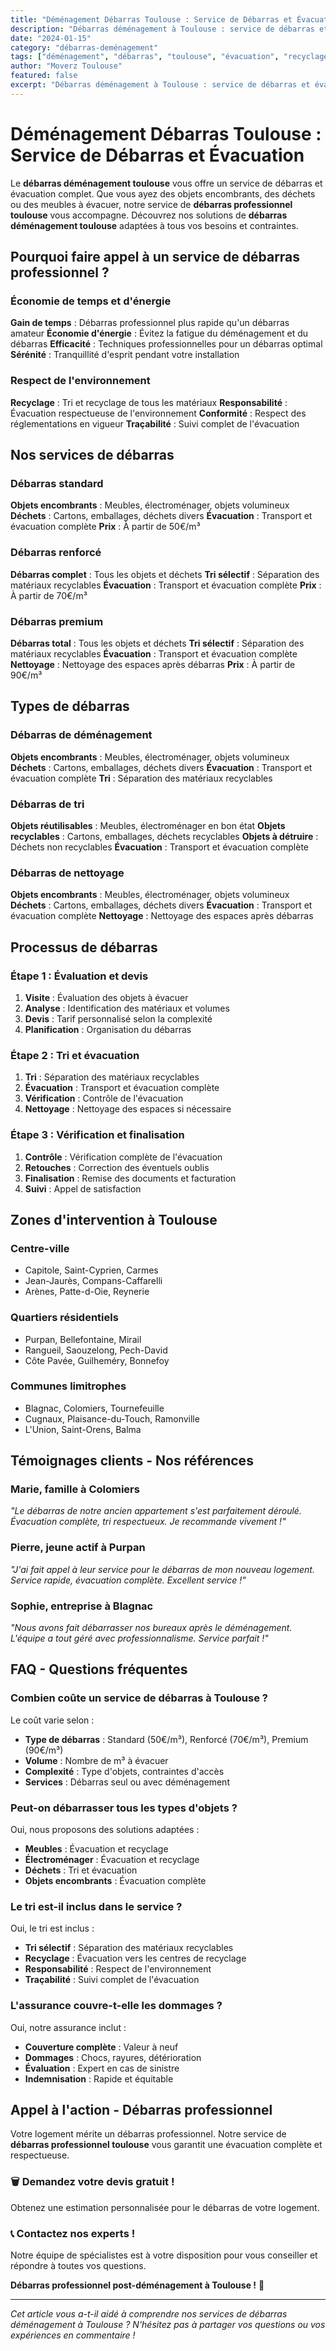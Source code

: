 ```yaml
---
title: "Déménagement Débarras Toulouse : Service de Débarras et Évacuation"
description: "Débarras déménagement à Toulouse : service de débarras et évacuation. Équipe professionnelle, évacuation complète, recyclage responsable. Devis gratuit."
date: "2024-01-15"
category: "débarras-deménagement"
tags: ["déménagement", "débarras", "toulouse", "évacuation", "recyclage"]
author: "Moverz Toulouse"
featured: false
excerpt: "Débarras déménagement à Toulouse : service de débarras et évacuation. Équipe professionnelle, évacuation complète, recyclage responsable."
---
```


# Déménagement Débarras Toulouse : Service de Débarras et Évacuation

Le **débarras déménagement toulouse** vous offre un service de débarras et évacuation complet. Que vous ayez des objets encombrants, des déchets ou des meubles à évacuer, notre service de **débarras professionnel toulouse** vous accompagne. Découvrez nos solutions de **débarras déménagement toulouse** adaptées à tous vos besoins et contraintes.

## Pourquoi faire appel à un service de débarras professionnel ?

### Économie de temps et d'énergie

**Gain de temps** : Débarras professionnel plus rapide qu'un débarras amateur
**Économie d'énergie** : Évitez la fatigue du déménagement et du débarras
**Efficacité** : Techniques professionnelles pour un débarras optimal
**Sérénité** : Tranquillité d'esprit pendant votre installation

### Respect de l'environnement

**Recyclage** : Tri et recyclage de tous les matériaux
**Responsabilité** : Évacuation respectueuse de l'environnement
**Conformité** : Respect des réglementations en vigueur
**Traçabilité** : Suivi complet de l'évacuation

## Nos services de débarras

### Débarras standard

**Objets encombrants** : Meubles, électroménager, objets volumineux
**Déchets** : Cartons, emballages, déchets divers
**Évacuation** : Transport et évacuation complète
**Prix** : À partir de 50€/m³

### Débarras renforcé

**Débarras complet** : Tous les objets et déchets
**Tri sélectif** : Séparation des matériaux recyclables
**Évacuation** : Transport et évacuation complète
**Prix** : À partir de 70€/m³

### Débarras premium

**Débarras total** : Tous les objets et déchets
**Tri sélectif** : Séparation des matériaux recyclables
**Évacuation** : Transport et évacuation complète
**Nettoyage** : Nettoyage des espaces après débarras
**Prix** : À partir de 90€/m³

## Types de débarras

### Débarras de déménagement

**Objets encombrants** : Meubles, électroménager, objets volumineux
**Déchets** : Cartons, emballages, déchets divers
**Évacuation** : Transport et évacuation complète
**Tri** : Séparation des matériaux recyclables

### Débarras de tri

**Objets réutilisables** : Meubles, électroménager en bon état
**Objets recyclables** : Cartons, emballages, déchets recyclables
**Objets à détruire** : Déchets non recyclables
**Évacuation** : Transport et évacuation complète

### Débarras de nettoyage

**Objets encombrants** : Meubles, électroménager, objets volumineux
**Déchets** : Cartons, emballages, déchets divers
**Évacuation** : Transport et évacuation complète
**Nettoyage** : Nettoyage des espaces après débarras

## Processus de débarras

### Étape 1 : Évaluation et devis

1. **Visite** : Évaluation des objets à évacuer
2. **Analyse** : Identification des matériaux et volumes
3. **Devis** : Tarif personnalisé selon la complexité
4. **Planification** : Organisation du débarras

### Étape 2 : Tri et évacuation

1. **Tri** : Séparation des matériaux recyclables
2. **Évacuation** : Transport et évacuation complète
3. **Vérification** : Contrôle de l'évacuation
4. **Nettoyage** : Nettoyage des espaces si nécessaire

### Étape 3 : Vérification et finalisation

1. **Contrôle** : Vérification complète de l'évacuation
2. **Retouches** : Correction des éventuels oublis
3. **Finalisation** : Remise des documents et facturation
4. **Suivi** : Appel de satisfaction

## Zones d'intervention à Toulouse

### Centre-ville
- Capitole, Saint-Cyprien, Carmes
- Jean-Jaurès, Compans-Caffarelli
- Arènes, Patte-d-Oie, Reynerie

### Quartiers résidentiels
- Purpan, Bellefontaine, Mirail
- Rangueil, Saouzelong, Pech-David
- Côte Pavée, Guilheméry, Bonnefoy

### Communes limitrophes
- Blagnac, Colomiers, Tournefeuille
- Cugnaux, Plaisance-du-Touch, Ramonville
- L'Union, Saint-Orens, Balma

## Témoignages clients - Nos références

### Marie, famille à Colomiers
*"Le débarras de notre ancien appartement s'est parfaitement déroulé. Évacuation complète, tri respectueux. Je recommande vivement !"*

### Pierre, jeune actif à Purpan
*"J'ai fait appel à leur service pour le débarras de mon nouveau logement. Service rapide, évacuation complète. Excellent service !"*

### Sophie, entreprise à Blagnac
*"Nous avons fait débarrasser nos bureaux après le déménagement. L'équipe a tout géré avec professionnalisme. Service parfait !"*

## FAQ - Questions fréquentes

### Combien coûte un service de débarras à Toulouse ?

Le coût varie selon :
- **Type de débarras** : Standard (50€/m³), Renforcé (70€/m³), Premium (90€/m³)
- **Volume** : Nombre de m³ à évacuer
- **Complexité** : Type d'objets, contraintes d'accès
- **Services** : Débarras seul ou avec déménagement

### Peut-on débarrasser tous les types d'objets ?

Oui, nous proposons des solutions adaptées :
- **Meubles** : Évacuation et recyclage
- **Électroménager** : Évacuation et recyclage
- **Déchets** : Tri et évacuation
- **Objets encombrants** : Évacuation complète

### Le tri est-il inclus dans le service ?

Oui, le tri est inclus :
- **Tri sélectif** : Séparation des matériaux recyclables
- **Recyclage** : Évacuation vers les centres de recyclage
- **Responsabilité** : Respect de l'environnement
- **Traçabilité** : Suivi complet de l'évacuation

### L'assurance couvre-t-elle les dommages ?

Oui, notre assurance inclut :
- **Couverture complète** : Valeur à neuf
- **Dommages** : Chocs, rayures, détérioration
- **Évaluation** : Expert en cas de sinistre
- **Indemnisation** : Rapide et équitable

## Appel à l'action - Débarras professionnel

Votre logement mérite un débarras professionnel. Notre service de **débarras professionnel toulouse** vous garantit une évacuation complète et respectueuse.

### 🗑️ **Demandez votre devis gratuit !**

Obtenez une estimation personnalisée pour le débarras de votre logement.

### 📞 **Contactez nos experts !**

Notre équipe de spécialistes est à votre disposition pour vous conseiller et répondre à toutes vos questions.

**Débarras professionnel post-déménagement à Toulouse !** 🚚

---

*Cet article vous a-t-il aidé à comprendre nos services de débarras déménagement à Toulouse ? N'hésitez pas à partager vos questions ou vos expériences en commentaire !*

